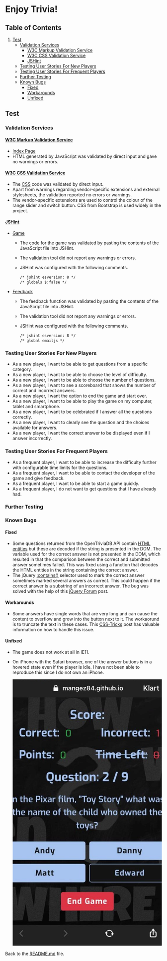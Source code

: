 # Enjoy Trivia!

## Table of Contents

1. [Test](#test)
    - [Validation Services](#validation-services)
        - [W3C Markup Validation Service](#w3c-markup-validation-service)
        - [W3C CSS Validation Service](#w3c-css-validation-service)
        - [JSHint](#jshint)
    - [Testing User Stories For New Players](#testing-user-stories-for-new-players)
    - [Testing User Stories For Frequent Players](#testing-user-stories-for-frequent-players)
    - [Further Testing](#further-testing)
    - [Known Bugs](#known-bugs)
        - [Fixed](#fixed)
        - [Workarounds](#workarounds)
        - [Unfixed](#unfixed)

## Test

### Validation Services

#### [W3C Markup Validation Service](https://validator.w3.org/)

- [Index Page](https://validator.w3.org/nu/?doc=https%3A%2F%2Fmangez84.github.io%2Fenjoytrivia%2F)
- HTML generated by JavaScript was validated by direct input and gave no warnings or errors.

#### [W3C CSS Validation Service](https://jigsaw.w3.org/css-validator/)

- The [CSS](assets/css/style.css) code was validated by direct input.
- Apart from warnings regarding vendor-specific extensions and external stylesheets, the validation reported no errors or warnings.
- The vendor-specific extensions are used to control the colour of the range slider and switch button. CSS from Bootstrap is used widely in the project. 

#### [JSHint](https://jshint.com/)

- [Game](assets/js/enjoytrivia-game.js)
    - The code for the game was validated by pasting the contents of the JavaScript file into JSHint.
    - The validation tool did not report any warnings or errors.
    - JSHint was configured with the following comments.

        ```
        /* jshint esversion: 8 */ 
        /* globals $:false */
        ```
- [Feedback](assets/js/enjoytrivia-feedback.js)
    - The feedback function was validated by pasting the contents of the JavaScript file into JSHint.
    - The validation tool did not report any warnings or errors.
    - JSHint was configured with the following comments.

        ```
        /* jshint esversion: 8 */ 
        /* global emailjs */
        ```

### Testing User Stories For New Players

- As a new player, I want to be able to get questions from a specific category.
- As a new player, I want to be able to choose the level of difficulty.
- As a new player, I want to be able to choose the number of questions.
- As a new player, I want to see a scoreboard that shows the number of correct and incorrect answers.
- As a new player, I want the option to end the game and start over.
- As a new player, I want to be able to play the game on my computer, tablet and smartphone.
- As a new player, I want to be celebrated if I answer all the questions correctly.
- As a new player, I want to clearly see the question and the choices available for answers.
- As a new player, I want the correct answer to be displayed even if I answer incorrectly.

### Testing User Stories For Frequent Players

- As a frequent player, I want to be able to increase the difficulty further with configurable time limits for the questions.
- As a frequent player, I want to be able to contact the developer of the game and give feedback.
- As a frequent player, I want to be able to start a game quickly.
- As a frequent player, I do not want to get questions that I have already had.

### Further Testing

### Known Bugs

#### Fixed

- Some questions returned from the OpenTriviaDB API contain [HTML entities](https://www.w3schools.com/html/html_entities.asp) but these are decoded if the string is presented in the DOM. The variable used for the correct answer is not presented in the DOM, which resulted in that the comparison between the correct and submitted answer sometimes failed. This was fixed using a function that decodes the HTML entities in the string containing the correct answer.
- The jQuery [:contains()](https://api.jquery.com/contains-selector/) selector used to mark the correct answer sometimes marked several answers as correct. This could happen if the correct answer is a substring of an incorrect answer. The bug was solved with the help of this [jQuery Forum](https://forum.jquery.com/topic/contains-but-i-want-exact-how) post.

#### Workarounds

- Some answers have single words that are very long and can cause the content to overflow and grow into the button next to it. The workaorund is to truncate the text in these cases. This [CSS-Tricks](https://css-tricks.com/flexbox-truncated-text/) post has valuable information on how to handle this issue.

#### Unfixed

- The game does not work at all in IE11.
- On iPhone with the Safari browser, one of the answer buttons is in a hovered state even if the player is idle. I have not been able to reproduce this since I do not own an iPhone.

    ![iPhone](assets/images/iphone.jpg)

Back to the [README.md](README.md#test) file.